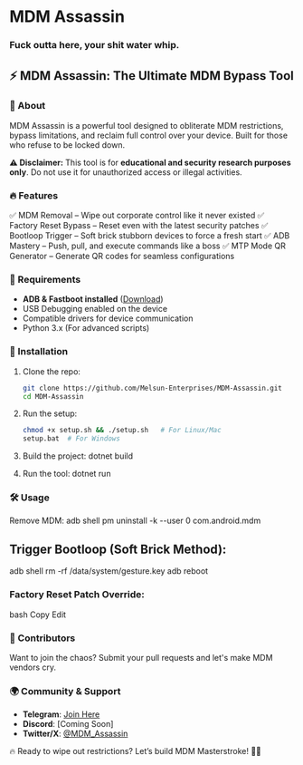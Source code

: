 # MDM Assassin
### Fuck outta here, your shit water whip.

## ⚡ MDM Assassin: The Ultimate MDM Bypass Tool

### 🚀 About
MDM Assassin is a powerful tool designed to obliterate MDM restrictions, bypass limitations, and reclaim full control over your device. Built for those who refuse to be locked down.

**⚠ Disclaimer:** This tool is for **educational and security research purposes only**. Do not use it for unauthorized access or illegal activities.

### 🔥 Features
✅ MDM Removal – Wipe out corporate control like it never existed
✅ Factory Reset Bypass – Reset even with the latest security patches
✅ Bootloop Trigger – Soft brick stubborn devices to force a fresh start
✅ ADB Mastery – Push, pull, and execute commands like a boss
✅ MTP Mode QR Generator – Generate QR codes for seamless configurations

### 📌 Requirements
- **ADB & Fastboot installed** ([Download](https://developer.android.com/studio/releases/platform-tools))
- USB Debugging enabled on the device
- Compatible drivers for device communication
- Python 3.x (For advanced scripts)

### 🔧 Installation
1. Clone the repo:
   ```sh
   git clone https://github.com/Melsun-Enterprises/MDM-Assassin.git
   cd MDM-Assassin
   ```
2. Run the setup:
   ```sh
   chmod +x setup.sh && ./setup.sh   # For Linux/Mac
   setup.bat  # For Windows
   ```
3. Build the project:
   dotnet build
   
5. Run the tool:
   dotnet run


### 🛠 Usage
Remove MDM:
adb shell pm uninstall -k --user 0 com.android.mdm

## Trigger Bootloop (Soft Brick Method):
adb shell rm -rf /data/system/gesture.key
adb reboot

### Factory Reset Patch Override:

bash
Copy
Edit

### 🤝 Contributors
Want to join the chaos? Submit your pull requests and let's make MDM vendors cry.

### 🌍 Community & Support
- **Telegram**: [Join Here](#)
- **Discord**: [Coming Soon]
- **Twitter/X**: [@MDM_Assassin](#)

🔥 Ready to wipe out restrictions? Let’s build MDM Masterstroke! 🚀😈

